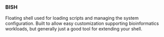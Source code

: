 ### BISH
Floating shell used for loading scripts and managing the system configuration.
Built to allow easy customization supporting bioinformatics workloads,
but generally just a good tool for extending your shell.
